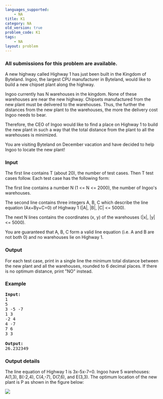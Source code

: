 ```yaml
---
languages_supported:
    - NA
title: K1
category: NA
old_version: true
problem_code: K1
tags:
    - NA
layout: problem
---
```

###  All submissions for this problem are available. 

A new highway called Highway 1 has just been built in the Kingdom of Byteland. Ingoo, the largest CPU manufacturer in Byteland, would like to build a new chipset plant along the highway.

Ingoo currently has N warehouses in the kingdom. None of these warehouses are near the new highway. Chipsets manufactured from the new plant must be delivered to the warehouses. Thus, the further the distances from the new plant to the warehouses, the more the delivery cost Ingoo needs to bear.

Therefore, the CEO of Ingoo would like to find a place on Highway 1 to build the new plant in such a way that the total distance from the plant to all the warehouses is minimized.

You are visiting Byteland on December vacation and have decided to help Ingoo to locate the new plant!

### Input

The first line contains T (about 20), the number of test cases. Then T test cases follow. Each test case has the following form:

The first line contains a number N (1 <= N <= 2000), the number of Ingoo's warehouses.

The second line contains three integers A, B, C which describe the line equation (Ax+By+C=0) of Highway 1 (|A|, |B|, |C| <= 5000).

The next N lines contains the coordinates (x, y) of the warehouses (|x|, |y| <= 5000).

You are guaranteed that A, B, C form a valid line equation (i.e. A and B are not both 0) and no warehouses lie on Highway 1.

### Output

For each test case, print in a single line the minimum total distance between the new plant and all the warehouses, rounded to 6 decimal places. If there is no optimum distance, print "NO" instead.

### Example

<pre><b>Input:</b>
1
5
3 -5 -7	
1 3
-2 4
4 -7
7 6
3 3

<b>Output:</b>
26.232349
</pre>
### Output details

The line equation of Highway 1 is 3x-5x-7=0. Ingoo have 5 warehouses: A(1,3), B(-2,4), C(4,-7), D(7,6), and E(3,3). The optimum location of the new plant is P as shown in the figure below:

![](/themes/abessive/images/contests/plant.png)

